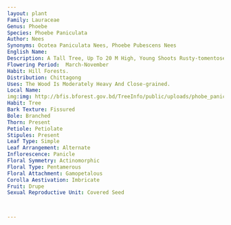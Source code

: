 ```yaml
---
layout: plant
Family: Lauraceae
Genus: Phoebe
Species: Phoebe Paniculata
Author: Nees
Synonyms: Ocotea Paniculata Nees, Phoebe Pubescens Nees
English Name: 
Description: A Tall Tree, Up To 20 M High, Young Shoots Rusty-tomentose, Bark Dark Grey And Reticulately Fissured. Leaves 7-22 Ã— 2-20 Cm, Crowded At The Ends Of Twigs, Elliptic, Oblong-obovate Or Oblong-elliptic, Acuminate, Base Narrowed, Cuneate, Lateral Nerves 6-12 On Either Half, Prominent Beneath, Petioles 0.7-1.8 Cm Long. Inflorescence Panicles, Subcorymbose, Arising Laterally From New Shoots, Pubescent, Peduncles Slender, 6-10 Cm Long, Bracteoles Subulate. Flowers Small, Grey Or Ferruginous-tomentose. Perianth Segments 6, Ovate, Laciniate, Densely Pubescent Outside. Stamens 9, Glandulose, Staminodes 3, Capitate. Ovary Glabrous Or Sparsely Hairy, Subglobose, Whitish, Shaggy, Styles Filiform, Twice As Long As The Ovary, Stigmas Small, Pale, Obscurely Dentate. Fruit A Berry, C 1.0 Ã— 0.8 Cm, Ovoid, Somewhat Quadri-linear, Obtuse, Reticulately Rugose, Blackish. Seeds Obovate, Testa Crustaceous.
Flowering Period:  March-November
Habit: Hill Forests.
Distribution: Chittagong
Uses: The Wood Is Moderately Heavy And Close-grained.
Local Name: 
img:img: http://bfis.bforest.gov.bd/TreeInfo/public/uploads/phobe_paniculata.jpg
Habit: Tree
Bark Texture: Fissured
Bole: Branched
Thorn: Present
Petiole: Petiolate
Stipules: Present
Leaf Type: Simple
Leaf Arrangement: Alternate
Inflorescence: Panicle
Floral Symmetry: Actinomorphic
Floral Type: Pentamerous
Floral Attachment: Gamopetalous
Corolla Aestivation: Imbricate
Fruit: Drupe
Sexual Reproductive Unit: Covered Seed



---
```


